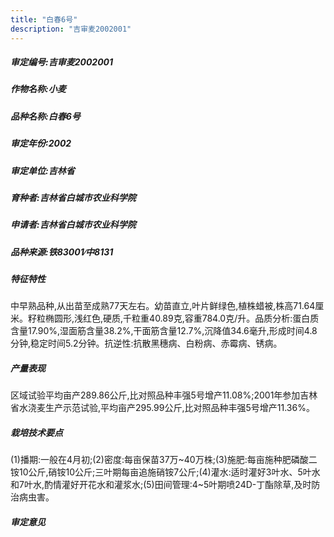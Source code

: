 ```yaml
---
title: "白春6号"
description: "吉审麦2002001"
---
```

##### 审定编号:吉审麦2002001

##### 作物名称:小麦

##### 品种名称:白春6号

##### 审定年份:2002

##### 审定单位:吉林省

##### 育种者:吉林省白城市农业科学院

##### 申请者:吉林省白城市农业科学院

##### 品种来源:铁83001∕中8131

##### 特征特性
中早熟品种,从出苗至成熟77天左右。幼苗直立,叶片鲜绿色,植株蜡被,株高71.64厘米。籽粒椭圆形,浅红色,硬质,千粒重40.89克,容重784.0克/升。品质分析:蛋白质含量17.90%,湿面筋含量38.2%,干面筋含量12.7%,沉降值34.6毫升,形成时间4.8分钟,稳定时间5.2分钟。抗逆性:抗散黑穗病、白粉病、赤霉病、锈病。

##### 产量表现
区域试验平均亩产289.86公斤,比对照品种丰强5号增产11.08%;2001年参加吉林省水浇麦生产示范试验,平均亩产295.99公斤,比对照品种丰强5号增产11.36%。

##### 栽培技术要点
(1)播期:一般在4月初;(2)密度:每亩保苗37万~40万株;(3)施肥:每亩施种肥磷酸二铵10公斤,硝铵10公斤;三叶期每亩追施硝铵7公斤;(4)灌水:适时灌好3叶水、5叶水和7叶水,酌情灌好开花水和灌浆水;(5)田间管理:4~5叶期喷24D-丁酯除草,及时防治病虫害。

##### 审定意见

